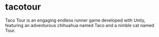 # tacotour
Taco Tour is an engaging endless runner game developed with Unity, featuring an adventurous chihuahua named Taco and a nimble cat named Tour.
